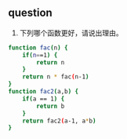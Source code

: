 ## question
1. 下列哪个函数更好，请说出理由。
```bash
function fac(n) {
	if(n==1) {
		return n
	}
	return n * fac(n-1)
}
function fac2(a,b) {
	if(a == 1) {
		return b
	}
	return fac2(a-1, a*b)
}
```